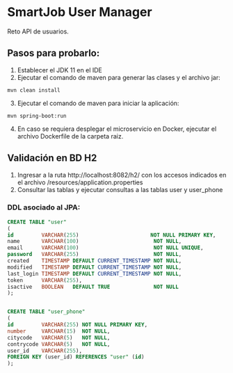 # SmartJob User Manager

Reto API de usuarios. 

## Pasos para probarlo:

1. Establecer el JDK 11 en el IDE
2. Ejecutar el comando de maven para generar las clases y el archivo jar:
``` shell
mvn clean install
```
3. Ejecutar el comando de maven para iniciar la aplicación:
``` shell
mvn spring-boot:run
```
4. En caso se requiera desplegar el microservicio en Docker, ejecutar el archivo Dockerfile de la carpeta raiz.



## Validación en BD H2

1. Ingresar a la ruta http://localhost:8082/h2/ con los accesos indicados en el archivo /resources/application.properties
2. Consultar las tablas y ejecutar consultas a las tablas user y user_phone


### DDL asociado al JPA:

```sql
CREATE TABLE "user"
(
id         VARCHAR(255)                       NOT NULL PRIMARY KEY,
name       VARCHAR(100)                        NOT NULL,
email      VARCHAR(100)                        NOT NULL UNIQUE,
password   VARCHAR(255)                        NOT NULL,
created    TIMESTAMP DEFAULT CURRENT_TIMESTAMP NOT NULL,
modified   TIMESTAMP DEFAULT CURRENT_TIMESTAMP NOT NULL,
last_login TIMESTAMP DEFAULT CURRENT_TIMESTAMP NOT NULL,
token      VARCHAR(255),
isactive   BOOLEAN   DEFAULT TRUE              NOT NULL
);


CREATE TABLE "user_phone"
(
id         VARCHAR(255) NOT NULL PRIMARY KEY,
number     VARCHAR(15)  NOT NULL,
citycode   VARCHAR(5)   NOT NULL,
contrycode VARCHAR(5)   NOT NULL,
user_id    VARCHAR(255),
FOREIGN KEY (user_id) REFERENCES "user" (id)
);
```
